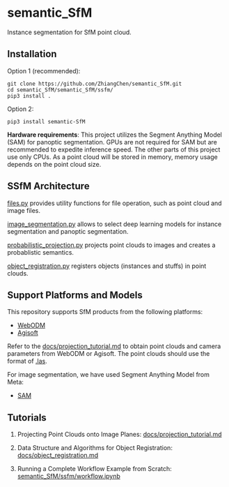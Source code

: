 # semantic_SfM
Instance segmentation for SfM point cloud. 

## Installation
Option 1 (recommended): 
```
git clone https://github.com/ZhiangChen/semantic_SfM.git
cd semantic_SfM/semantic_SfM/ssfm/
pip3 install .
```

Option 2:
```
pip3 install semantic-SfM
```

**Hardware requirements**: This project utilizes the Segment Anything Model (SAM) for panoptic segmentation. GPUs are not required for SAM but are recommended to expedite inference speed. The other parts of this project use only CPUs. As a point cloud will be stored in memory, memory usage depends on the point cloud size. 

## SSfM Architecture
[files.py](./semantic_SfM/ssfm/files.py) provides utility functions for file operation, such as point cloud and image files.

[image_segmentation.py](./semantic_SfM/ssfm/image_segmentation.py) allows to select deep learning models for instance segmentation and panoptic segmentation. 

[probabilistic_projection.py](./semantic_SfM/ssfm/probabilistic_projection.py) projects point clouds to images and creates a probablistic semantics.

[object_registration.py](./semantic_SfM/ssfm/object_registration.py) registers objects (instances and stuffs) in point clouds.



## Support Platforms and Models
This repository supports SfM products from the following platforms: 
- [WebODM](https://opendronemap.org/webodm/)
- [Agisoft](https://www.agisoft.com/)

Refer to the [docs/projection_tutorial.md](docs/projection_tutorial.md) to obtain point clouds and camera parameters from WebODM or Agisoft. The point clouds should use the format of [.las](https://laspy.readthedocs.io/en/latest/intro.html). 

For image segmentation, we have used Segment Anything Model from Meta: 
- [SAM](https://github.com/facebookresearch/segment-anything)


## Tutorials
1. Projecting Point Clouds onto Image Planes: [docs/projection_tutorial.md](docs/projection_tutorial.md)

2. Data Structure and Algorithms for Object Registration: [docs/object_registration.md](docs/object_registration.md)

3. Running a Complete Workflow Example from Scratch: [semantic_SfM/ssfm/workflow.ipynb](semantic_SfM/ssfm/workflow.ipynb)